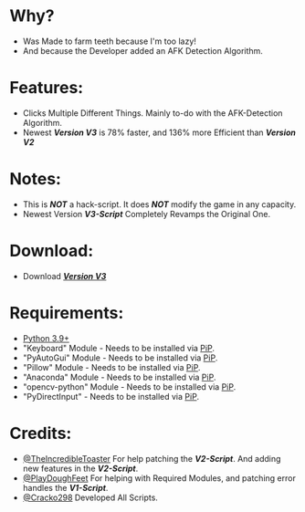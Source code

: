 # Why?
- Was Made to farm teeth because I'm too lazy!
- And because the Developer added an AFK Detection Algorithm.

# Features:
- Clicks Multiple Different Things. Mainly to-do with the AFK-Detection Algorithm.
- Newest ***Version V3*** is 78% faster, and 136% more Efficient than ***Version V2***

# Notes:
- This is ***NOT*** a hack-script. It does ***NOT*** modify the game in any capacity.
- Newest Version ***V3-Script*** Completely Revamps the Original One.

# Download:
- Download ***[Version V3](https://github.com/Cracko298/Sharkbite-2-Farmer/blob/main/AFK-Tool.zip?raw=true)***

# Requirements:
- [Python 3.9+](https://www.python.org/downloads/)
- "Keyboard" Module - Needs to be installed via [PiP](https://realpython.com/what-is-pip/#:~:text=Using%20Python%27s%20pip%20to%20Manage%20Your%20Projects%27%20Dependencies,Python%20is%20considered%20a%20batteries%20included%20language.%20).
- "PyAutoGui" Module - Needs to be installed via [PiP](https://realpython.com/what-is-pip/#:~:text=Using%20Python%27s%20pip%20to%20Manage%20Your%20Projects%27%20Dependencies,Python%20is%20considered%20a%20batteries%20included%20language.%20).
- "Pillow" Module - Needs to be installed via [PiP](https://realpython.com/what-is-pip/#:~:text=Using%20Python%27s%20pip%20to%20Manage%20Your%20Projects%27%20Dependencies,Python%20is%20considered%20a%20batteries%20included%20language.%20).
- "Anaconda" Module - Needs to be installed via [PiP](https://realpython.com/what-is-pip/#:~:text=Using%20Python%27s%20pip%20to%20Manage%20Your%20Projects%27%20Dependencies,Python%20is%20considered%20a%20batteries%20included%20language.%20).
- "opencv-python" Module - Needs to be installed via [PiP](https://realpython.com/what-is-pip/#:~:text=Using%20Python%27s%20pip%20to%20Manage%20Your%20Projects%27%20Dependencies,Python%20is%20considered%20a%20batteries%20included%20language.%20).
- "PyDirectInput" - Needs to be installed via [PiP](https://realpython.com/what-is-pip/#:~:text=Using%20Python%27s%20pip%20to%20Manage%20Your%20Projects%27%20Dependencies,Python%20is%20considered%20a%20batteries%20included%20language.%20).

# Credits:
- [@TheIncredibleToaster](https://github.com/TheIncredibleToaster) For help patching the ***V2-Script***. And adding new features in the ***V2-Script***.
- [@PlayDoughFeet](https://github.com/PlayDoughFeet) For helping with Required Modules, and patching error handles the ***V1-Script***.
- [@Cracko298](https://github.com/Cracko298) Developed All Scripts.
